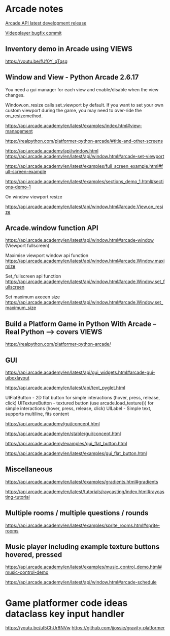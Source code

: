 # Arcade notes
[Arcade API latest development release](https://api.arcade.academy/en/development/)

[Videoplayer bugfix commit](https://github.com/pythonarcade/arcade/commit/288fab37b8665276b0cef46c5e79c6dd95fde974#commitcomment-121642421)

## Inventory demo in Arcade using VIEWS
https://youtu.be/fUf0Y_qTqsg

## Window and View - Python Arcade 2.6.17

You need a gui manager for each view and enable/disable when the view changes.

Window.on_resize calls set_viewport by default. If you want to set your own custom viewport during the game, you may need to over-ride the on_resizemethod.

https://api.arcade.academy/en/latest/examples/index.html#view-management

https://realpython.com/platformer-python-arcade/#title-and-other-screens

https://api.arcade.academy/api/window.html
https://api.arcade.academy/en/latest/api/window.html#arcade-set-viewport

https://api.arcade.academy/en/latest/examples/full_screen_example.html#full-screen-example

https://api.arcade.academy/en/latest/examples/sections_demo_1.html#sections-demo-1

On window viewport resize 

https://api.arcade.academy/en/latest/api/window.html#arcade.View.on_resize

## Arcade.window function API

https://api.arcade.academy/en/latest/api/window.html#arcade-window
(Viewport fullscreen)

Maximise viewport window api function
https://api.arcade.academy/en/latest/api/window.html#arcade.Window.maximize

Set_fullscreen api function 
https://api.arcade.academy/en/latest/api/window.html#arcade.Window.set_fullscreen

Set maximum axeeen size
https://api.arcade.academy/en/latest/api/window.html#arcade.Window.set_maximum_size


## Build a Platform Game in Python With Arcade – Real Python --> covers VIEWS

https://realpython.com/platformer-python-arcade/

## GUI
https://api.arcade.academy/en/latest/api/gui_widgets.html#arcade-gui-uiboxlayout

https://api.arcade.academy/en/latest/api/text_pyglet.html

UIFlatButton - 2D flat button for simple interactions (hover, press, release, click)
UITextureButton - textured button (use arcade.load_texture()) for simple interactions (hover, press, release, click)
UILabel - Simple text, supports multiline, fits content

https://api.arcade.academy/gui/concept.html

https://api.arcade.academy/en/stable/gui/concept.html

https://api.arcade.academy/examples/gui_flat_button.html

https://api.arcade.academy/en/latest/examples/gui_flat_button.html

## Miscellaneous
https://api.arcade.academy/en/latest/examples/gradients.html#gradients

https://api.arcade.academy/en/latest/tutorials/raycasting/index.html#raycasting-tutorial

## Multiple rooms / multiple questions / rounds
https://api.arcade.academy/en/latest/examples/sprite_rooms.html#sprite-rooms

## Music player including example texture buttons hovered, pressed
https://api.arcade.academy/en/latest/examples/music_control_demo.html#music-control-demo

https://api.arcade.academy/en/latest/api/window.html#arcade-schedule

# Game platformer code ideas dataclass key input handler
https://youtu.be/uI5ChUr8NVw
https://github.com/jjossie/gravity-platformer
